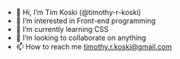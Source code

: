 - 👋 Hi, I’m Tim Koski (@timothy-r-koski)
- 👀 I’m interested in Front-end programming
- 🌱 I’m currently learning CSS
- 💞️ I’m looking to collaborate on anything
- 📫 How to reach me timothy.r.koski@gmail.com

<!---
timothy-r-koski/timothy-r-koski is a ✨ special ✨ repository because its `README.md` (this file) appears on your GitHub profile.
You can click the Preview link to take a look at your changes.
--->
